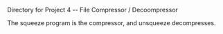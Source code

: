 Directory for Project 4 -- File Compressor / Decoompressor

The squeeze program is the compressor, and unsqueeze decompresses.

